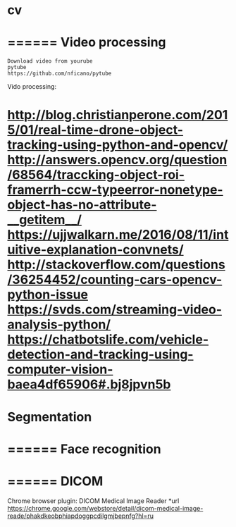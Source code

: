 # cv


======
Video processing
======
    Download video from yourube
    pytube
    https://github.com/nficano/pytube

Vido processing:

http://blog.christianperone.com/2015/01/real-time-drone-object-tracking-using-python-and-opencv/
http://answers.opencv.org/question/68564/traccking-object-roi-framerrh-ccw-typeerror-nonetype-object-has-no-attribute-__getitem__/
https://ujjwalkarn.me/2016/08/11/intuitive-explanation-convnets/
http://stackoverflow.com/questions/36254452/counting-cars-opencv-python-issue
https://svds.com/streaming-video-analysis-python/
https://chatbotslife.com/vehicle-detection-and-tracking-using-computer-vision-baea4df65906#.bj8jpvn5b
======
Segmentation
======

======
Face recognition
======


======
DICOM
======
Chrome browser plugin: DICOM Medical Image Reader
*url
	https://chrome.google.com/webstore/detail/dicom-medical-image-reade/phakdkeobphiapdoggpcdilgmjbepnfg?hl=ru


